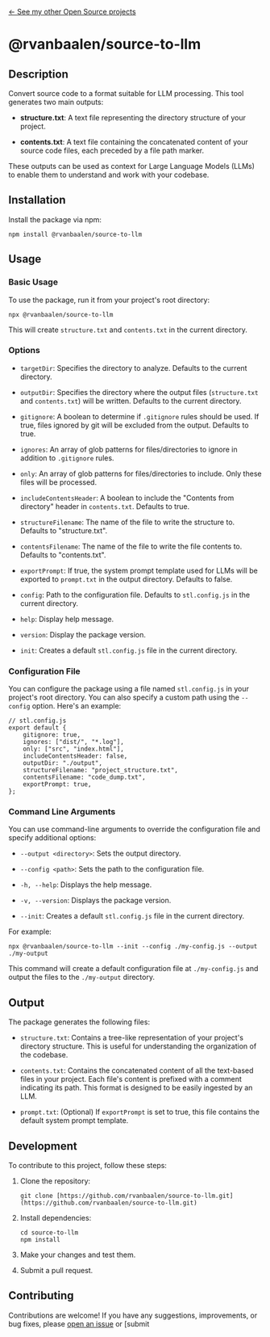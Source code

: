 [← See my other Open Source projects](https://robinvanbaalen.nl)

# @rvanbaalen/source-to-llm

## Description

Convert source code to a format suitable for LLM processing. This tool generates two main outputs:

* **structure.txt**: A text file representing the directory structure of your project.

* **contents.txt**: A text file containing the concatenated content of your source code files, each preceded by a file path marker.

These outputs can be used as context for Large Language Models (LLMs) to enable them to understand and work with your codebase.

##   Installation

Install the package via npm:

    npm install @rvanbaalen/source-to-llm

##   Usage

###   Basic Usage

To use the package, run it from your project's root directory:

    npx @rvanbaalen/source-to-llm

This will create `structure.txt` and `contents.txt` in the current directory.

###   Options

* `targetDir`: Specifies the directory to analyze. Defaults to the current directory.

* `outputDir`: Specifies the directory where the output files (`structure.txt` and `contents.txt`) will be written. Defaults to the current directory.

* `gitignore`: A boolean to determine if `.gitignore` rules should be used. If true, files ignored by git will be excluded from the output. Defaults to true.

* `ignores`: An array of glob patterns for files/directories to ignore in addition to `.gitignore` rules.

* `only`: An array of glob patterns for files/directories to include. Only these files will be processed.

* `includeContentsHeader`: A boolean to include the "Contents from directory" header in `contents.txt`. Defaults to true.

* `structureFilename`: The name of the file to write the structure to. Defaults to "structure.txt".

* `contentsFilename`: The name of the file to write the file contents to. Defaults to "contents.txt".

* `exportPrompt`: If true, the system prompt template used for LLMs will be exported to `prompt.txt` in the output directory. Defaults to false.

* `config`: Path to the configuration file. Defaults to `stl.config.js` in the current directory.

* `help`:  Display help message.

* `version`: Display the package version.
* `init`:  Creates a default `stl.config.js` file in the current directory.

###   Configuration File

You can configure the package using a file named `stl.config.js` in your project's root directory. You can also specify a custom path using the `--config` option. Here's an example:

    // stl.config.js
    export default {
        gitignore: true,
        ignores: ["dist/", "*.log"],
        only: ["src", "index.html"],
        includeContentsHeader: false,
        outputDir: "./output",
        structureFilename: "project_structure.txt",
        contentsFilename: "code_dump.txt",
        exportPrompt: true,
    };

###   Command Line Arguments

You can use command-line arguments to override the configuration file and specify additional options:

* `--output <directory>`: Sets the output directory.

* `--config <path>`:  Sets the path to the configuration file.

* `-h, --help`:  Displays the help message.

* `-v, --version`: Displays the package version.
* `--init`: Creates a default `stl.config.js` file in the current directory.

For example:

    npx @rvanbaalen/source-to-llm --init --config ./my-config.js --output ./my-output

This command will create a default configuration file at `./my-config.js` and output the files to the `./my-output` directory.

##   Output

The package generates the following files:

* `structure.txt`: Contains a tree-like representation of your project's directory structure. This is useful for understanding the organization of the codebase.

* `contents.txt`: Contains the concatenated content of all the text-based files in your project. Each file's content is prefixed with a comment indicating its path. This format is designed to be easily ingested by an LLM.

* `prompt.txt`: (Optional) If `exportPrompt` is set to true, this file contains the default system prompt template.

##   Development

To contribute to this project, follow these steps:

1.  Clone the repository:

        git clone [https://github.com/rvanbaalen/source-to-llm.git](https://github.com/rvanbaalen/source-to-llm.git)

2.  Install dependencies:

        cd source-to-llm
        npm install

3.  Make your changes and test them.

4.  Submit a pull request.

##   Contributing

Contributions are welcome! If you have any suggestions, improvements, or bug fixes, please [open an issue](https://github.com/rvanbaalen/source-to-llm/issues/new) or \[submit
